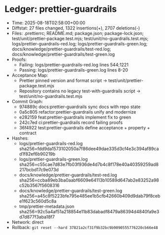 # Ledger: prettier-guardrails

- Time: 2025-08-18T02:58:00+00:00
- Diffstat: 27 files changed, 1322 insertions(+), 2707 deletions(-)
- Files: .prettierrc; README.md; package.json; package-lock.json;
  test/unit/prettier-package.test.mjs; test/unit/no-guardrails.test.mjs;
  logs/prettier-guardrails-red.log; logs/prettier-guardrails-green.log;
  docs/knowledge/prettier-guardrails/test-red.log; docs/knowledge/prettier-guardrails/test-green.log
- Proofs:
  - Failing: logs/prettier-guardrails-red.log lines 544;1221
  - Passing: logs/prettier-guardrails-green.log lines 8-20
- Acceptance Map:
  - Prettier pinned version and format script -> test/unit/prettier-package.test.mjs
  - Repository contains no legacy test-with-guardrails script -> test/unit/no-guardrails.test.mjs
- Commit Graph:
  - 974889c docs:prettier-guardrails sync docs with repo state
  - 0a5c805 refactor:prettier-guardrails unify and modernize
  - e282159 feat:prettier-guardrails implement fix to green
  - 242c7ed ci:prettier-guardrails record failing proofs
  - 36f4922 test:prettier-guardrails define acceptance + property + contract
- Hashes:
  - logs/prettier-guardrails-red.log
    sha256=fdd9da1573102050a7f86dee49dae335d3cf4e3c394af89cad1f82ef6b90219b
  - logs/prettier-guardrails-green.log
    sha256=c55cae7d83e7fb03f936de4d7b4c8f178e40a40359259ad8217bcbd17c9e073d
  - docs/knowledge/prettier-guardrails/test-red.log
    sha256=ccba89eb3ba0aabf6609e64113b10589d647ab2e83252a98c52b3567f5608316
  - docs/knowledge/prettier-guardrails/test-green.log
    sha256=a45c8f5223bfe795e485ee1b5cfb42660b409d9dab79f8cebe1f623c560d5c8a
  - tmp/prettier-metadata.json
    sha256=92c5a4af51a218854e11b83dabadf8479a86394d4840fa9e3d7d877f3aba18f7
- Network: direct
- Rollback: `git reset --hard 37821a2cf31f9b32bc9b9090555776220cb66e48`
